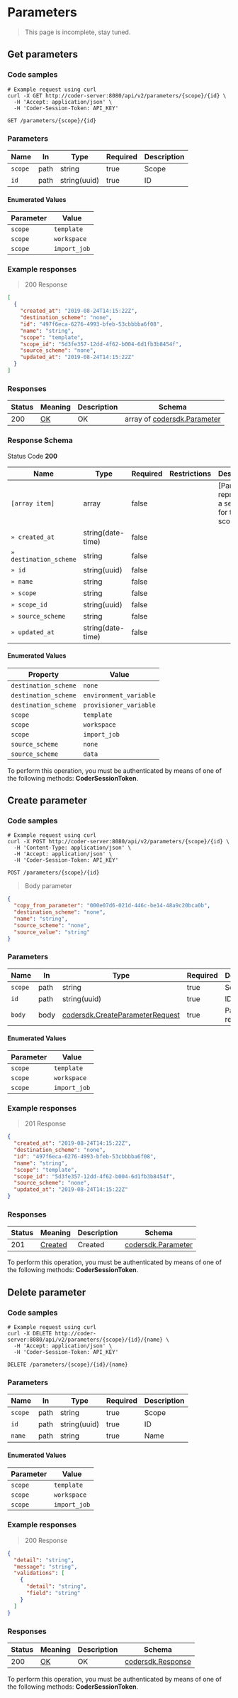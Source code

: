 # Parameters

> This page is incomplete, stay tuned.

## Get parameters

### Code samples

```shell
# Example request using curl
curl -X GET http://coder-server:8080/api/v2/parameters/{scope}/{id} \
  -H 'Accept: application/json' \
  -H 'Coder-Session-Token: API_KEY'
```

`GET /parameters/{scope}/{id}`

### Parameters

| Name    | In   | Type         | Required | Description |
| ------- | ---- | ------------ | -------- | ----------- |
| `scope` | path | string       | true     | Scope       |
| `id`    | path | string(uuid) | true     | ID          |

#### Enumerated Values

| Parameter | Value        |
| --------- | ------------ |
| `scope`   | `template`   |
| `scope`   | `workspace`  |
| `scope`   | `import_job` |

### Example responses

> 200 Response

```json
[
  {
    "created_at": "2019-08-24T14:15:22Z",
    "destination_scheme": "none",
    "id": "497f6eca-6276-4993-bfeb-53cbbbba6f08",
    "name": "string",
    "scope": "template",
    "scope_id": "5d3fe357-12dd-4f62-b004-6d1fb3b8454f",
    "source_scheme": "none",
    "updated_at": "2019-08-24T14:15:22Z"
  }
]
```

### Responses

| Status | Meaning                                                 | Description | Schema                                                      |
| ------ | ------------------------------------------------------- | ----------- | ----------------------------------------------------------- |
| 200    | [OK](https://tools.ietf.org/html/rfc7231#section-6.3.1) | OK          | array of [codersdk.Parameter](schemas.md#codersdkparameter) |

<h3 id="get-parameters-responseschema">Response Schema</h3>

Status Code **200**

| Name                   | Type              | Required | Restrictions | Description                                       |
| ---------------------- | ----------------- | -------- | ------------ | ------------------------------------------------- |
| `[array item]`         | array             | false    |              | [Parameter represents a set value for the scope.] |
| `» created_at`         | string(date-time) | false    |              |                                                   |
| `» destination_scheme` | string            | false    |              |                                                   |
| `» id`                 | string(uuid)      | false    |              |                                                   |
| `» name`               | string            | false    |              |                                                   |
| `» scope`              | string            | false    |              |                                                   |
| `» scope_id`           | string(uuid)      | false    |              |                                                   |
| `» source_scheme`      | string            | false    |              |                                                   |
| `» updated_at`         | string(date-time) | false    |              |                                                   |

#### Enumerated Values

| Property             | Value                  |
| -------------------- | ---------------------- |
| `destination_scheme` | `none`                 |
| `destination_scheme` | `environment_variable` |
| `destination_scheme` | `provisioner_variable` |
| `scope`              | `template`             |
| `scope`              | `workspace`            |
| `scope`              | `import_job`           |
| `source_scheme`      | `none`                 |
| `source_scheme`      | `data`                 |

To perform this operation, you must be authenticated by means of one of the following methods: **CoderSessionToken**.

## Create parameter

### Code samples

```shell
# Example request using curl
curl -X POST http://coder-server:8080/api/v2/parameters/{scope}/{id} \
  -H 'Content-Type: application/json' \
  -H 'Accept: application/json' \
  -H 'Coder-Session-Token: API_KEY'
```

`POST /parameters/{scope}/{id}`

> Body parameter

```json
{
  "copy_from_parameter": "000e07d6-021d-446c-be14-48a9c20bca0b",
  "destination_scheme": "none",
  "name": "string",
  "source_scheme": "none",
  "source_value": "string"
}
```

### Parameters

| Name    | In   | Type                                                                         | Required | Description       |
| ------- | ---- | ---------------------------------------------------------------------------- | -------- | ----------------- |
| `scope` | path | string                                                                       | true     | Scope             |
| `id`    | path | string(uuid)                                                                 | true     | ID                |
| `body`  | body | [codersdk.CreateParameterRequest](schemas.md#codersdkcreateparameterrequest) | true     | Parameter request |

#### Enumerated Values

| Parameter | Value        |
| --------- | ------------ |
| `scope`   | `template`   |
| `scope`   | `workspace`  |
| `scope`   | `import_job` |

### Example responses

> 201 Response

```json
{
  "created_at": "2019-08-24T14:15:22Z",
  "destination_scheme": "none",
  "id": "497f6eca-6276-4993-bfeb-53cbbbba6f08",
  "name": "string",
  "scope": "template",
  "scope_id": "5d3fe357-12dd-4f62-b004-6d1fb3b8454f",
  "source_scheme": "none",
  "updated_at": "2019-08-24T14:15:22Z"
}
```

### Responses

| Status | Meaning                                                      | Description | Schema                                             |
| ------ | ------------------------------------------------------------ | ----------- | -------------------------------------------------- |
| 201    | [Created](https://tools.ietf.org/html/rfc7231#section-6.3.2) | Created     | [codersdk.Parameter](schemas.md#codersdkparameter) |

To perform this operation, you must be authenticated by means of one of the following methods: **CoderSessionToken**.

## Delete parameter

### Code samples

```shell
# Example request using curl
curl -X DELETE http://coder-server:8080/api/v2/parameters/{scope}/{id}/{name} \
  -H 'Accept: application/json' \
  -H 'Coder-Session-Token: API_KEY'
```

`DELETE /parameters/{scope}/{id}/{name}`

### Parameters

| Name    | In   | Type         | Required | Description |
| ------- | ---- | ------------ | -------- | ----------- |
| `scope` | path | string       | true     | Scope       |
| `id`    | path | string(uuid) | true     | ID          |
| `name`  | path | string       | true     | Name        |

#### Enumerated Values

| Parameter | Value        |
| --------- | ------------ |
| `scope`   | `template`   |
| `scope`   | `workspace`  |
| `scope`   | `import_job` |

### Example responses

> 200 Response

```json
{
  "detail": "string",
  "message": "string",
  "validations": [
    {
      "detail": "string",
      "field": "string"
    }
  ]
}
```

### Responses

| Status | Meaning                                                 | Description | Schema                                           |
| ------ | ------------------------------------------------------- | ----------- | ------------------------------------------------ |
| 200    | [OK](https://tools.ietf.org/html/rfc7231#section-6.3.1) | OK          | [codersdk.Response](schemas.md#codersdkresponse) |

To perform this operation, you must be authenticated by means of one of the following methods: **CoderSessionToken**.
